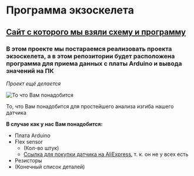 # Программа экзоскелета

## [Сайт с которого мы взяли схему и программу](https://www.instructables.com/How-to-use-a-Flex-Sensor-Arduino-Tutorial/)

### В этом проекте мы постараемся реализовать проекта экзоскелета, а в этом репозитории будет расположена программа для приема данных с платы **Arduino** и вывода значений на ПК

*Проект ещё делается*

![То что Вам понадобится](https://content.instructables.com/ORIG/FWO/ZX6B/IBUMPCTI/FWOZX6BIBUMPCTI.png?auto=webp&frame=1&fit=bounds&md=216442f0eee52568b5bea0dda049da3e)

То, что Вам понадобится для простейшего анализа изгиба нашего датчика

**В случае как у нас Вам понадобится:**
* Плата Arduino
* Flex sensor
  * (Кол-во штук)
  *  [Ссылка для покупки датчика на AliExpress](https://aliexpress.ru/item/33006987477.html?scenario=pcDetailBottomMoreOtherSeller&tpp_rcmd_bucket_id=230346), т. к. он не у всех есть
* Резисторы
* (Конечный список деталей)
